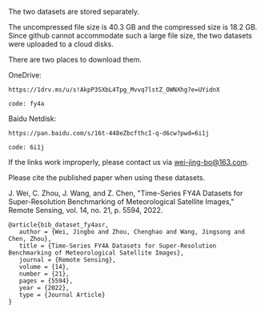 The two datasets are stored separately.

The uncompressed file size is 40.3 GB and the compressed size is 18.2 GB. Since github cannot accommodate such a large file size, the two datasets were uploaded to a cloud disks.


There are two places to download them.

OneDrive: 

    https://1drv.ms/u/s!AkpP3SXbL4Tpg_Mvvq7lstZ_OWNXhg?e=UYidnX 
    
    code: fy4a
    
Baidu Netdisk:

    https://pan.baidu.com/s/16t-448eZbcfthcI-q-d6cw?pwd=6i1j 
    
    code: 6i1j
    
    
If the links work improperly, please contact us via wei-jing-bo@163.com.


Please cite the published paper when using these datasets.

J. Wei, C. Zhou, J. Wang, and Z. Chen, "Time-Series FY4A Datasets for Super-Resolution Benchmarking of Meteorological Satellite Images," Remote Sensing, vol. 14, no. 21, p. 5594, 2022.

    @article{bib_dataset_fy4asr,    
       author = {Wei, Jingbo and Zhou, Chenghao and Wang, Jingsong and Chen, Zhou},       
       title = {Time-Series FY4A Datasets for Super-Resolution Benchmarking of Meteorological Satellite Images},       
       journal = {Remote Sensing},       
       volume = {14},       
       number = {21},       
       pages = {5594},       
       year = {2022},       
       type = {Journal Article}       
    }
